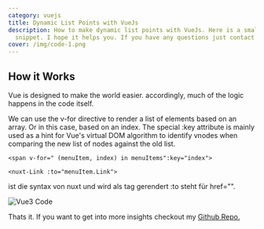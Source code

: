 ```yaml
---
category: vuejs
title: Dynamic List Points with VueJs
description: How to make dynamic list points with VueJs. Here is a small code
  snippet. I hope it helps you. If you have any questions just contact me.
cover: /img/code-1.png
---
```

## **How it Works**

Vue is designed to make the world easier. accordingly, much of the logic happens in the code itself. 

We can use the v-for directive to render a list of elements based on an array. Or in this case, based on an index. The special :key attribute is mainly used as a hint for Vue's virtual DOM algorithm to identify vnodes when comparing the new list of nodes against the old list.

```
<span v-for=" (menuItem, index) in menuItems":key="index">
```

```
<nuxt-Link :to="menuItem.Link">
```

 ist die syntax von nuxt und wird als <a> tag gerendert :to steht für href="".

![Vue3 Code](/img/code-2.png "Vue3 Code")

Thats it. If you want to get into more insights checkout my [Github Repo.](https://github.com/ModernAmusements/Vue3-menu)